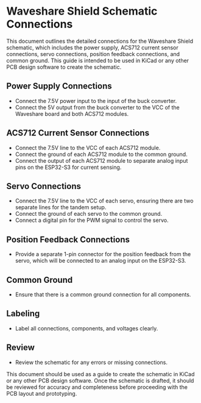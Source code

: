 # Waveshare Shield Schematic Connections

This document outlines the detailed connections for the Waveshare Shield schematic, which includes the power supply, ACS712 current sensor connections, servo connections, position feedback connections, and common ground. This guide is intended to be used in KiCad or any other PCB design software to create the schematic.

## Power Supply Connections
- Connect the 7.5V power input to the input of the buck converter.
- Connect the 5V output from the buck converter to the VCC of the Waveshare board and both ACS712 modules.

## ACS712 Current Sensor Connections
- Connect the 7.5V line to the VCC of each ACS712 module.
- Connect the ground of each ACS712 module to the common ground.
- Connect the output of each ACS712 module to separate analog input pins on the ESP32-S3 for current sensing.

## Servo Connections
- Connect the 7.5V line to the VCC of each servo, ensuring there are two separate lines for the tandem setup.
- Connect the ground of each servo to the common ground.
- Connect a digital pin for the PWM signal to control the servo.

## Position Feedback Connections
- Provide a separate 1-pin connector for the position feedback from the servo, which will be connected to an analog input on the ESP32-S3.

## Common Ground
- Ensure that there is a common ground connection for all components.

## Labeling
- Label all connections, components, and voltages clearly.

## Review
- Review the schematic for any errors or missing connections.

This document should be used as a guide to create the schematic in KiCad or any other PCB design software. Once the schematic is drafted, it should be reviewed for accuracy and completeness before proceeding with the PCB layout and prototyping.
